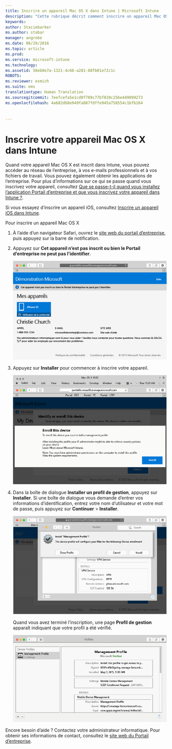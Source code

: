 ```yaml
---
title: Inscrire un appareil Mac OS X dans Intune | Microsoft Intune
description: "Cette rubrique décrit comment inscrire un appareil Mac OS X dans Intune"
keywords: 
author: Staciebarker
ms.author: stabar
manager: angrobe
ms.date: 08/29/2016
ms.topic: article
ms.prod: 
ms.service: microsoft-intune
ms.technology: 
ms.assetid: 58eb0e7a-1321-4c66-a281-88fb01e72c1c
ROBOTS: 
ms.reviewer: esmich
ms.suite: ems
translationtype: Human Translation
ms.sourcegitcommit: 7eefcefa5e1cd0f789c77bf020c256e449099273
ms.openlocfilehash: 4a682db8e949fa087fdffe945a758554c1bfb164


---
```



# Inscrire votre appareil Mac OS X dans Intune

Quand votre appareil Mac OS X est inscrit dans Intune, vous pouvez accéder au réseau de l’entreprise, à vos e-mails professionnels et à vos fichiers de travail. Vous pouvez également obtenir les applications de l’entreprise. Pour plus d’informations sur ce qui se passe quand vous inscrivez votre appareil, consultez [Que se passe-t-il quand vous installez l’application Portail d’entreprise et que vous inscrivez votre appareil dans Intune ?](what-happens-if-you-install-the-company-portal-app-and-enroll-your-device-in-intune-ios.md).

Si vous essayez d’inscrire un appareil iOS, consultez [Inscrire un appareil iOS dans Intune](enroll-your-device-in-intune-ios.md).


Pour inscrire un appareil Mac OS X

1.  À l’aide d’un navigateur Safari, ouvrez le [site web du portail d’entreprise](https://portal.manage.microsoft.com), puis appuyez sur la barre de notification.

2.  Appuyez sur **Cet appareil n’est pas inscrit ou bien le Portail d’entreprise ne peut pas l’identifier**.

    ![device-not-enrolled](./media/1-macosx-enroll-tap-enroll.png)

3.  Appuyez sur **Installer** pour commencer à inscrire votre appareil.

    ![tap-install-to-enroll](./media/2-macosx-enroll--install-button.png)

4.  Dans la boîte de dialogue **Installer un profil de gestion**, appuyez sur **Installer**. Si une boîte de dialogue vous demande d’entrer vos informations d’identification, entrez votre nom d’utilisateur et votre mot de passe, puis appuyez sur **Continuer** &gt; **Installer**.

    ![install-management-profile](./media/3-macosx-enroll-tap-install.png)

    Quand vous avez terminé l’inscription, une page **Profil de gestion** apparaît indiquant que votre profil a été vérifié.

    ![management-profile-verified](./media/4-macosx-enroll-done.png)

Encore besoin d’aide ? Contactez votre administrateur informatique. Pour obtenir ses informations de contact, consultez le [site web du Portail d’entreprise](http://portal.manage.microsoft.com).



<!--HONumber=Oct16_HO2-->


